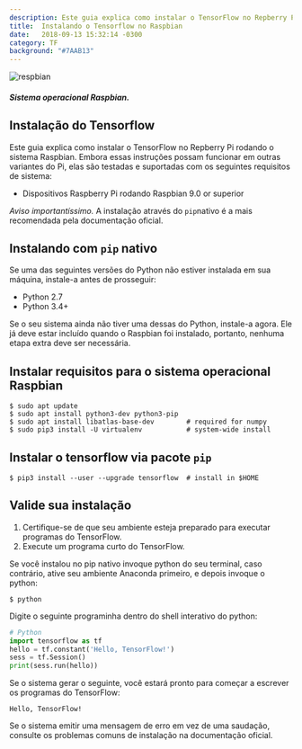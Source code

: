 ```yaml
---
description: Este guia explica como instalar o TensorFlow no Repberry Pi rodando o sistema Raspbian
title:  Instalando o Tensorflow no Raspbian
date:   2018-09-13 15:32:14 -0300
category: TF
background: "#7AAB13"
---
```

![respbian]({{"/assests/img/posts/install_tensorflow_on_raspberry_pi.jpg"}})
##### Sistema operacional Raspbian.

## Instalação do Tensorflow

Este guia explica como instalar o TensorFlow no Repberry Pi rodando o sistema Raspbian. Embora essas instruções possam funcionar em outras variantes do Pi, elas são testadas e suportadas com os seguintes requisitos de sistema:

* Dispositivos Raspberry Pi rodando Raspbian 9.0 or superior


*Aviso importantíssimo.*
A instalação através do `pip`nativo é a mais recomendada pela documentação oficial.

## Instalando com `pip` nativo
Se uma das seguintes versões do Python não estiver instalada em sua máquina, instale-a antes de prosseguir:
* Python 2.7
* Python 3.4+

Se o seu sistema ainda não tiver uma dessas do Python, instale-a agora. Ele já deve estar incluído quando o Raspbian foi instalado, portanto, nenhuma etapa extra deve ser necessária.

## Instalar requisitos para o sistema operacional Raspbian
```
$ sudo apt update
$ sudo apt install python3-dev python3-pip
$ sudo apt install libatlas-base-dev        # required for numpy
$ sudo pip3 install -U virtualenv           # system-wide install
```

## Instalar o tensorflow via pacote `pip`
```
$ pip3 install --user --upgrade tensorflow  # install in $HOME
```

## Valide sua instalação
1. Certifique-se de que seu ambiente esteja preparado para executar programas do TensorFlow.
2. Execute um programa curto do TensorFlow.

Se você instalou no pip nativo invoque python do seu terminal, caso contrário, ative seu ambiente Anaconda primeiro, e depois invoque o python: 
```
$ python
```
Digite o seguinte programinha dentro do shell interativo do python:

```python
# Python
import tensorflow as tf
hello = tf.constant('Hello, TensorFlow!')
sess = tf.Session()
print(sess.run(hello))
```

Se o sistema gerar o seguinte, você estará pronto para começar a escrever os programas do TensorFlow:
```
Hello, TensorFlow!
```

Se o sistema emitir uma mensagem de erro em vez de uma saudação, consulte os problemas comuns de instalação na documentação oficial.



